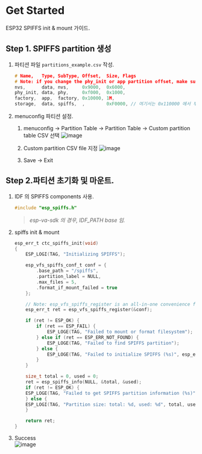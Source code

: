 # Get Started
ESP32 SPIFFS init & mount 가이드.

## Step 1. SPIFFS partition 생성
1. 파티션 파일 `partitions_example.csv` 작성.
	```c
	# Name,   Type, SubType, Offset,  Size, Flags
	# Note: if you change the phy_init or app partition offset, make sure to change the offset in Kconfig.projbuild
	nvs,      data, nvs,     0x9000,  0x6000,
	phy_init, data, phy,     0xf000,  0x1000,
	factory,  app,  factory, 0x10000, 1M,
	storage,  data, spiffs,  ,        0xF0000, // 여기서는 0x110000 에서 부터 0xF0000 사이즈만큼 설정
	```

1. menuconfig 파티션 설정.
	1. menuconfig → Partition Table → Partition Table → Custom partition table CSV 선택
		![image](https://user-images.githubusercontent.com/26864945/69838027-fd28f100-1294-11ea-9046-311f61a039ef.png)

	1. Custom partition CSV file 지정
		![image](https://user-images.githubusercontent.com/26864945/69838192-d1f2d180-1295-11ea-8b89-c314919a4452.png)

	1. Save → Exit

## Step 2.파티션 초기화 및 마운트.
1. IDF 의 SPIFFS components 사용.
	```c
	#include "esp_spiffs.h"
	```
	> _esp-va-sdk 의 경우, IDF_PATH base 임._

1. spiffs init & mount
	```c
	esp_err_t ctc_spiffs_init(void)
	{
		ESP_LOGI(TAG, "Initializing SPIFFS");

		esp_vfs_spiffs_conf_t conf = {
			.base_path = "/spiffs",
			.partition_label = NULL,
			.max_files = 5,
			.format_if_mount_failed = true
		};

		// Note: esp_vfs_spiffs_register is an all-in-one convenience function.
		esp_err_t ret = esp_vfs_spiffs_register(&conf);

		if (ret != ESP_OK) {
			if (ret == ESP_FAIL) {
				ESP_LOGE(TAG, "Failed to mount or format filesystem");
			} else if (ret == ESP_ERR_NOT_FOUND) {
				ESP_LOGE(TAG, "Failed to find SPIFFS partition");
			} else {
				ESP_LOGE(TAG, "Failed to initialize SPIFFS (%s)", esp_err_to_name(ret));
			}
		}

		size_t total = 0, used = 0;
		ret = esp_spiffs_info(NULL, &total, &used);
		if (ret != ESP_OK) {
		ESP_LOGE(TAG, "Failed to get SPIFFS partition information (%s)", esp_err_to_name(ret));
		} else {
		ESP_LOGI(TAG, "Partition size: total: %d, used: %d", total, used);
		}

		return ret;
	}
	```

1. Success  
	![image](https://user-images.githubusercontent.com/26864945/69845099-acc08c00-12b2-11ea-8f0f-9282fe64e78d.png)
